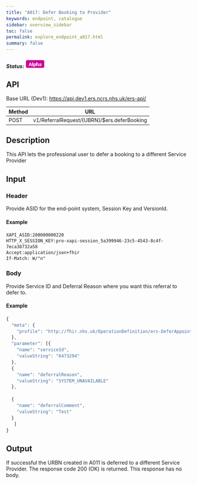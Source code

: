 ```yaml
---
title: "A017: Defer Booking to Provider"
keywords: endpoint, catalogue
sidebar: overview_sidebar
toc: false
permalink: explore_endpoint_a017.html
summary: false
---
```


##### Status: ![Alpha](images/icons/api_alpha.png)

## API

Base URL (Dev1): https://api.dev1.ers.ncrs.nhs.uk/ers-api/  

| Method | URL |
| -------------| --- |
| POST | v1/ReferralRequest/{UBRN}/$ers.deferBooking

## Description
This API lets the professional user to defer a booking to a different Service Provider

## Input

### Header
Provide ASID for the end-point system, Session Key and VersionId.

#### Example
```http
XAPI_ASID:200000000220
HTTP_X_SESSION_KEY:pro-xapi-session_5a399946-23c5-4543-8c4f-7eca38732a58
Accept:application/json+fhir
If-Match: W/"n"
```

### Body
Provide Service ID and Deferral Reason where you want this referral to defer to.

#### Example
```javascript
{
  "meta": {
    "profile": "http://fhir.nhs.uk/OperationDefinition/ers-DeferAppointment-operation-1"
  },
  "parameter": [{
    "name": "serviceId",
    "valueString": "6473294"
  },
  {
    "name": "deferralReason",
    "valueString": "SYSTEM_UNAVAILABLE"
  },

  {
    "name": "deferralComment",
    "valueString": "Test"
  }
   ]
}
```

## Output
If successful the URBN created in A011 is deferred to a different Service Provider. The response code 200 (OK) is returned. This response has no body.
